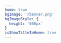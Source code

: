 ```yaml
---
home: true
bgImage: '/banner.png'
bgImageStyle: {
  height: '650px'
}
isShowTitleInHome: true
---
```


<banner/>
<style>
.home-center .content__default:not(.custom) {
  max-width: 100% !important;
  margin: 0 !important;
  padding: 0 !important;
}

  /* 阻止描述冒泡 */
.home .hero .description{
    pointer-events: none;
    cursor: default;
    opacity: 0.6;
}

@media screen and (max-width: $MQMobile){
  .clock {
    margin-top: -35%
  }
}

</style>
